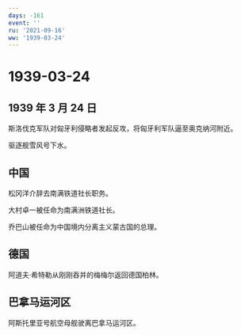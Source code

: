 ```yaml
---
days: -161
event: ''
ru: '2021-09-16'
ww: '1939-03-24'
---
```


# 1939-03-24

## 1939 年 3 月 24 日

斯洛伐克军队对匈牙利侵略者发起反攻，将匈牙利军队逼至奥克纳河附近。

驱逐舰雪风号下水。

## 中国

松冈洋介辞去南满铁道社长职务。

大村卓一被任命为南满洲铁道社长。

乔巴山被任命为中国境内分离主义蒙古国的总理。

## 德国

阿道夫·希特勒从刚刚吞并的梅梅尔返回德国柏林。

## 巴拿马运河区

阿斯托里亚号航空母舰驶离巴拿马运河区。